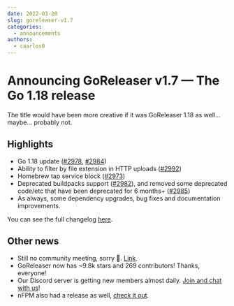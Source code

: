 ```yaml
---
date: 2022-03-20
slug: goreleaser-v1.7
categories:
  - announcements
authors:
  - caarlos0
---
```


# Announcing GoReleaser v1.7 — The Go 1.18 release

The title would have been more creative if it was GoReleaser 1.18 as well... maybe... probably not.

<!-- more -->

## **Highlights**

- Go 1.18 update ([#2978](https://github.com/goreleaser/goreleaser/pull/2978), [#2984](https://github.com/goreleaser/goreleaser/pull/2984))
- Ability to filter by file extension in HTTP uploads ([#2992](https://github.com/goreleaser/goreleaser/pull/2992))
- Homebrew tap service block ([#2973](https://github.com/goreleaser/goreleaser/pull/2973))
- Deprecated buildpacks support ([#2982](https://github.com/goreleaser/goreleaser/pull/2982)), and removed some deprecated code/etc that have been deprecated for 6 months+ ([#2985](https://github.com/goreleaser/goreleaser/pull/2985))
- As always, some dependency upgrades, bug fixes and documentation improvements.

You can see the full changelog [here](https://github.com/goreleaser/goreleaser/releases/tag/v1.7.0).

## **Other news**

- Still no community meeting, sorry 🫠. [Link](https://github.com/goreleaser/community/pull/2).
- GoReleaser now has ~9.8k stars and 269 contributors! Thanks, everyone!
- Our Discord server is getting new members almost daily. [Join and chat with us](https://discord.gg/RGEBtg8vQ6)!
- nFPM also had a release as well, [check it out](https://github.com/goreleaser/nfpm/releases).
